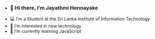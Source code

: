 - <h3> 👋 Hi there, I’m Jayathmi Hennayake </h3>
- 💻 I'm a Student at the Sri Lanka Institute of Information Technology
- 👀 I’m interested in new technology 
- 🌱 I’m currently learning JavaScript
 
<!---
JayathmiH/JayathmiH is a ✨ special ✨ repository because its `README.md` (this file) appears on your GitHub profile.
You can click the Preview link to take a look at your changes.
--->
